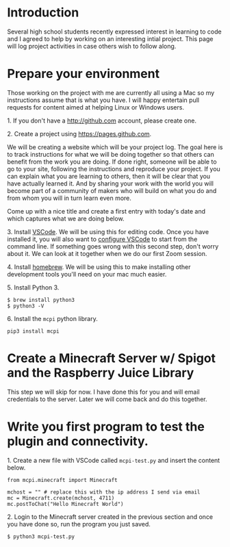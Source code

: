 # Introduction

Several high school students recently expressed interest in learning to code and I agreed to help by working on an interesting intial project. This page will log  project activities in case others wish to follow along.

# Prepare your environment

Those working on the project with me are currently all using a Mac so my instructions assume that is what you have. I will happy entertain pull requests for content aimed at helping Linux or Windows users.

1\.  If you don't have a http://github.com account, please create one. 

2\. Create a project using https://pages.github.com. 

We will be creating a website which will be your project log. The goal here is to track instructions for what we will be doing together so that others can benefit from the work you are doing. If done right, someone will be able to go to your site, following the instructions and reproduce your project. If you can explain what you are learning to others, then it will be clear that you have actually learned it. And by sharing your work with the world you will become part of a community of makers who will build on what you do and from whom you will in turn learn even more.

Come up with a nice title and create a first entry with today's date and which captures what we are doing below.

3\. Install [VSCode](https://code.visualstudio.com).   We will be using this for editing code. Once you have installed it, you will also want to [configure VSCode](https://code.visualstudio.com/docs/setup/mac#_launching-from-the-command-line) to start from the command line. If something goes wrong with this second step, don't worry about it. We can look at it together when we do our first Zoom session.

4\. Install [homebrew](https://brew.sh).  We will be using this to make installing other development tools you'll need on your mac much easier.

5\. Install Python 3. 

```
$ brew install python3
$ python3 -V
```

6\. Install the `mcpi` python library.

```
pip3 install mcpi
```

# Create a Minecraft Server w/ Spigot and the Raspberry Juice Library

This step we will skip for now. I have done this for you and will email credentials to the server. Later we will come back and do this together.

# Write you first program to test the plugin and connectivity.

1\. Create a new file with VSCode called `mcpi-test.py` and insert the content below.

```
from mcpi.minecraft import Minecraft

mchost = "" # replace this with the ip address I send via email
mc = Minecraft.create(mchost, 4711)
mc.postToChat("Hello Minecraft World")
```

2\. Login to the Minecraft server created in the previous section and once you have done so, run the program you just saved.

```
$ python3 mcpi-test.py
```

